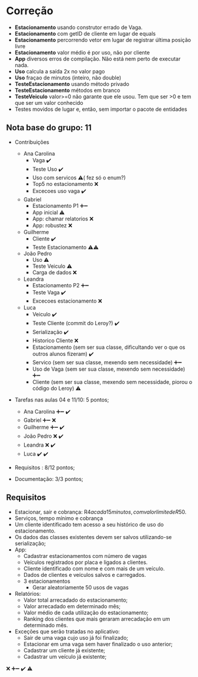 # Correção
  
  - **Estacionamento** usando construtor errado de Vaga.
  - **Estacionamento** com getID de cliente em lugar de equals
  - **Estacionamento** percorrendo vetor em lugar de registrar última posição livre
  - **Estacionamento** valor médio é por uso, não por cliente
  - **App** diversos erros de compilação. Não está nem perto de executar nada.
  - **Uso** calcula a saída 2x no valor pago
  - **Uso** fraçao de minutos (inteiro, não double)
  - **TesteEstacionamento** usando método privado
  - **TesteEstacionamento** métodos em branco
  - **TesteVeiculo** valor>=0 não garante que ele usou. Tem que ser >0 e tem que ser um valor conhecido
  - Testes movidos de lugar e, então, sem importar o pacote de entidades

## Nota base do grupo: 11

  - Contribuições
    - Ana Carolina 
      - Vaga ✔️
      - Teste Uso ✔️
      - Uso com servicos ⚠️( fez só o enum?)
      - Top5 no estacionamento ❌
      - Excecoes uso vaga ✔️
    - Gabriel 
      - Estacionamento P1 ➕➖
      - App inicial ⚠️
      - App: chamar relatorios ❌
      - App: robustez ❌
    - Guilherme 
      - Cliente ✔️
      - Teste Estacionamento ⚠️⚠️
    - João Pedro
      - Uso ⚠️
      - Teste Veiculo ⚠️
      - Carga de dados ❌
    - Leandra 
      - Estacionamento P2 ➕➖
      - Teste Vaga ✔️
      - Excecoes estacionamento ❌
    - Luca 
      - Veiculo ✔️
      - Teste Cliente (commit do Leroy?) ✔️
      - Serialização ✔️
      - Historico Cliente ❌ 
      - Estacionamento (sem ser sua classe, dificultando ver o que os outros alunos fizeram) ✔️
      - Servico (sem ser sua classe, mexendo sem necessidade) ➕➖
      - Uso de Vaga (sem ser sua classe, mexendo sem necessidade) ➕➖
      - Cliente (sem ser sua classe, mexendo sem necessidade, piorou o código do Leroy) ⚠️

    
- Tarefas nas aulas 04 e 11/10: 5 pontos;
    - Ana Carolina ➕➖ ✔️
    - Gabriel ➕➖ ❌
    - Guilherme ➕➖ ✔️
    - João Pedro ❌ ✔️
    - Leandra ❌ ✔️
    - Luca ✔️ ✔️

- Requisitos : 8/12 pontos;
- Documentação: 3/3 pontos;

## Requisitos
  - Estacionar, sair e cobrança: R$4 a cada 15 minutos, com valor limite de R$50.  
  - Serviços, tempo mínimo e cobrança 
  - Um cliente identificado tem acesso a seu histórico de uso do estacionamento.  
  - Os dados das classes existentes devem ser salvos utilizando-se serialização; 
  - App:
    - Cadastrar estacionamentos com número de vagas
    - Veículos registrados por placa e ligados a clientes. 
    - Cliente identificado com nome e com mais de um veículo. 
    - Dados de clientes e veículos salvos e carregados.
    - 3 estacionamentos
	  - Gerar aleatoriamente 50 usos de vagas
  - Relatórios:
    - Valor total arrecadado do estacionamento;
    - Valor arrecadado em determinado mês;
    - Valor médio de cada utilização do estacionamento;
    - Ranking dos clientes que mais geraram arrecadação em um determinado mês.
  - Exceções que serão tratadas no aplicativo:
    - Sair de uma vaga cujo uso já foi finalizado;
    - Estacionar em uma vaga sem haver finalizado o uso anterior;
    - Cadastrar um cliente já existente;
    - Cadastrar um veículo já existente;
  
❌
➕➖
✔️
⚠️






